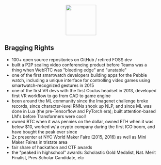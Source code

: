 <p align="center">
  <a href="https://www.buymeacoffee.com/cuuupid">
    <img width="100" src="download.gif" align="center">
  </a>
</p>

## Bragging Rights
- 100+ open source repositories on GitHub / retired FOSS dev
- built a P2P scaling video conferencing product before Teams was a thing when WebRTC was "bleeding edge" and "unstable"
- one of the first smartwatch developers building apps for the Pebble watch, including a unique interface for controlling video games using smartwatch-recognized gestures in 2015
- one of the first VR devs with the first Oculus headset in 2013, developed first VR workflow to go from CAD to game engine
- been around the ML community since the Imagenet challenge broke records, since character-level RNNs shook up NLP, and since ML was done in Lua (the pre-Tensorflow and PyTorch era); built attention-based LM's before Transformers were cool!
- owned BTC when it was pennies on the dollar, owned ETH when it was below $10, worked w/ a crypto company during the first ICO boom, and have bought the peak ever since
- 2x presenter at NYC World Maker Faire (2015, 2016) as well as Mini Maker Faires in tristate area
- fair share of hackathon and CTF awards
- the "peaked in highschool" awards: Scholastic Gold Medalist, Nat. Merit Finalist, Pres Scholar Candidate, etc
